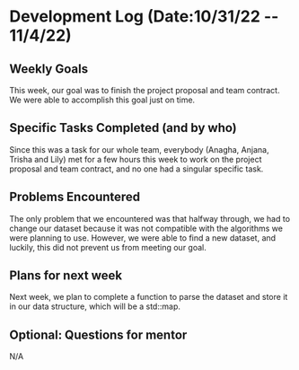 # Development Log (Date:10/31/22 -- 11/4/22)

## Weekly Goals
This week, our goal was to finish the project proposal and team contract. We were able to accomplish this goal just on time.

## Specific Tasks Completed (and by who)
Since this was a task for our whole team, everybody (Anagha, Anjana, Trisha and Lily) met for a few hours this week to work on the project proposal and team contract, and no one had a singular specific task.

## Problems Encountered 
The only problem that we encountered was that halfway through, we had to change our dataset because it was not compatible with the algorithms we were planning to use. However, we were able to find a new dataset, and luckily, this did not prevent us from meeting our goal.

## Plans for next week
Next week, we plan to complete a function to parse the dataset and store it in our data structure, which will be a std::map. 

## Optional: Questions for mentor
N/A
